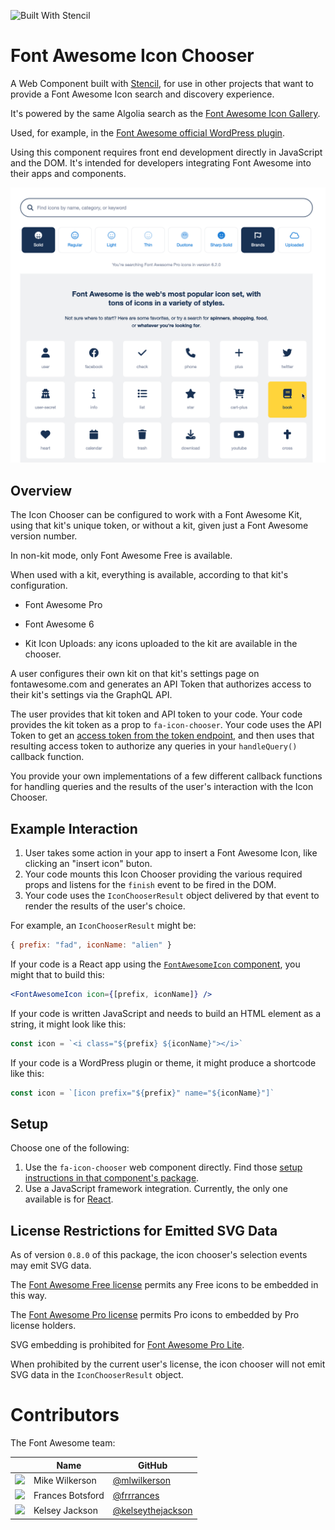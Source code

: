![Built With Stencil](https://img.shields.io/badge/-Built%20With%20Stencil-16161d.svg?logo=data%3Aimage%2Fsvg%2Bxml%3Bbase64%2CPD94bWwgdmVyc2lvbj0iMS4wIiBlbmNvZGluZz0idXRmLTgiPz4KPCEtLSBHZW5lcmF0b3I6IEFkb2JlIElsbHVzdHJhdG9yIDE5LjIuMSwgU1ZHIEV4cG9ydCBQbHVnLUluIC4gU1ZHIFZlcnNpb246IDYuMDAgQnVpbGQgMCkgIC0tPgo8c3ZnIHZlcnNpb249IjEuMSIgaWQ9IkxheWVyXzEiIHhtbG5zPSJodHRwOi8vd3d3LnczLm9yZy8yMDAwL3N2ZyIgeG1sbnM6eGxpbms9Imh0dHA6Ly93d3cudzMub3JnLzE5OTkveGxpbmsiIHg9IjBweCIgeT0iMHB4IgoJIHZpZXdCb3g9IjAgMCA1MTIgNTEyIiBzdHlsZT0iZW5hYmxlLWJhY2tncm91bmQ6bmV3IDAgMCA1MTIgNTEyOyIgeG1sOnNwYWNlPSJwcmVzZXJ2ZSI%2BCjxzdHlsZSB0eXBlPSJ0ZXh0L2NzcyI%2BCgkuc3Qwe2ZpbGw6I0ZGRkZGRjt9Cjwvc3R5bGU%2BCjxwYXRoIGNsYXNzPSJzdDAiIGQ9Ik00MjQuNywzNzMuOWMwLDM3LjYtNTUuMSw2OC42LTkyLjcsNjguNkgxODAuNGMtMzcuOSwwLTkyLjctMzAuNy05Mi43LTY4LjZ2LTMuNmgzMzYuOVYzNzMuOXoiLz4KPHBhdGggY2xhc3M9InN0MCIgZD0iTTQyNC43LDI5Mi4xSDE4MC40Yy0zNy42LDAtOTIuNy0zMS05Mi43LTY4LjZ2LTMuNkgzMzJjMzcuNiwwLDkyLjcsMzEsOTIuNyw2OC42VjI5Mi4xeiIvPgo8cGF0aCBjbGFzcz0ic3QwIiBkPSJNNDI0LjcsMTQxLjdIODcuN3YtMy42YzAtMzcuNiw1NC44LTY4LjYsOTIuNy02OC42SDMzMmMzNy45LDAsOTIuNywzMC43LDkyLjcsNjguNlYxNDEuN3oiLz4KPC9zdmc%2BCg%3D%3D&colorA=16161d&style=flat-square)

# Font Awesome Icon Chooser

A Web Component built with [Stencil](https://stenciljs.com/), for use in other
projects that want to provide a Font Awesome Icon search and discovery experience.

It's powered by the same Algolia search as the [Font Awesome Icon Gallery](https://fontawesome.com/icons).

Used, for example, in the [Font Awesome official WordPress plugin](https://github.com/FortAwesome/wordpress-fontawesome).

Using this component requires front end development directly in JavaScript
and the DOM. It's intended for developers integrating Font Awesome into their apps
and components.

![Font Awesome Icon Chooser Screenshot](/images/screenshot1.png)

## Overview

The Icon Chooser can be configured to work with a Font Awesome Kit, using that
kit's unique token, or without a kit, given just a Font Awesome version number.

In non-kit mode, only Font Awesome Free is available.

When used with a kit, everything is available, according to that kit's configuration.
- Font Awesome Pro
- Font Awesome 6


- Kit Icon Uploads: any icons uploaded to the kit are available in the chooser.

A user configures their own kit on that kit's settings page on fontawesome.com and
generates an API Token that authorizes access to their kit's settings via the GraphQL API.

The user provides that kit token and API token to your code. Your code provides the
kit token as a prop to `fa-icon-chooser`. Your code uses the API Token to get an
[access token from the token endpoint](https://fontawesome.com/v5.15/how-to-use/graphql-api/auth/token-endpoint), and then uses that resulting access token to authorize any
queries in your `handleQuery()` callback function. 

You provide your own implementations of a few different callback functions for
handling queries and the results of the user's interaction with the Icon Chooser.

## Example Interaction
1. User takes some action in your app to insert a Font Awesome Icon, like clicking an "insert icon" buton.
2. Your code mounts this Icon Chooser providing the various required props and listens for the `finish` event to be fired in the DOM.
3. Your code uses the `IconChooserResult` object delivered by that event to render the results of the user's choice.

For example, an `IconChooserResult` might be:
```javascript
{ prefix: "fad", iconName: "alien" }
```

If your code is a React app using the [`FontAwesomeIcon` component](https://fontawesome.com/v5.15/how-to-use/on-the-web/using-with/react), you might that to build this:
```jsx
<FontAwesomeIcon icon={[prefix, iconName]} />
```

If your code is written JavaScript and needs to build an HTML element as a string, it might look like this:
```js
const icon = `<i class="${prefix} ${iconName}"></i>`
```

If your code is a WordPress plugin or theme, it might produce a shortcode like this:
```js
const icon = `[icon prefix="${prefix}" name="${iconName}"]`
```

## Setup

Choose one of the following:

1. Use the `fa-icon-chooser` web component directly.
    Find those [setup instructions in that component's package](packages/fa-icon-chooser/src/components/fa-icon-chooser/readme.md).
1. Use a JavaScript framework integration.
    Currently, the only one available is for [React](packages/fa-icon-chooser-react).

## License Restrictions for Emitted SVG Data

As of version `0.8.0` of this package, the icon chooser's selection events may emit SVG data.

The [Font Awesome Free license](https://fontawesome.com/license/free) permits any Free icons
to be embedded in this way.

The [Font Awesome Pro license](https://fontawesome.com/license) permits Pro icons to embedded by
Pro license holders.

SVG embedding is prohibited for [Font Awesome Pro Lite](https://fontawesome.com/support).

When prohibited by the current user's license, the icon chooser will not emit SVG data in the `IconChooserResult` object.

# Contributors

The Font Awesome team:

|                                                            | Name           | GitHub                                             |
| :--------------------------------------------------------: | -------------- | -------------------------------------------------- |
|  <img src="https://github.com/mlwilkerson.png?size=72" />  | Mike Wilkerson | [@mlwilkerson](https://github.com/mlwilkerson)     |
|     <img src="https://github.com/frrrances.png?size=72" />     | Frances Botsford   | [@frrrances](https://github.com/frrrances)                 |
|     <img src="https://github.com/kelseythejackson.png?size=72" />     | Kelsey Jackson   | [@kelseythejackson](https://github.com/kelseythejackson)                 |
